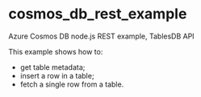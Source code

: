 # cosmos_db_rest_example
Azure Cosmos DB node.js REST example, TablesDB API

This example shows how to:

- get table metadata;
- insert a row in a table;
- fetch a single row from a table.


